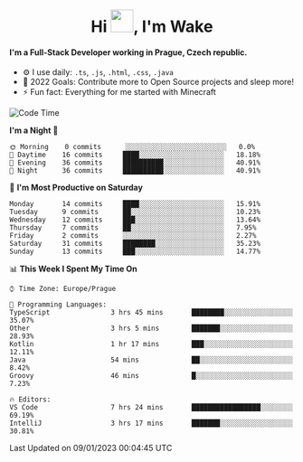 <h1 align="center">Hi <img src="https://raw.githubusercontent.com/MrWakeCZ/MrWakeCZ/master/Hi.gif" width="40px" />, I'm Wake</h1>

#### I'm a Full-Stack Developer working in Prague, Czech republic.
- ⚙️ I use daily: `.ts`, `.js`, `.html`, `.css`, `.java`
- 🥅 2022 Goals: Contribute more to Open Source projects and sleep more!
- ⚡ Fun fact: Everything for me started with Minecraft

<!--START_SECTION:waka-->
![Code Time](http://img.shields.io/badge/Code%20Time-2%2C887%20hrs%206%20mins-blue)

**I'm a Night 🦉** 

```text
🌞 Morning    0 commits      ░░░░░░░░░░░░░░░░░░░░░░░░░   0.0% 
🌆 Daytime    16 commits     ████░░░░░░░░░░░░░░░░░░░░░   18.18% 
🌃 Evening    36 commits     ██████████░░░░░░░░░░░░░░░   40.91% 
🌙 Night      36 commits     ██████████░░░░░░░░░░░░░░░   40.91%

```
📅 **I'm Most Productive on Saturday** 

```text
Monday       14 commits     ████░░░░░░░░░░░░░░░░░░░░░   15.91% 
Tuesday      9 commits      ██░░░░░░░░░░░░░░░░░░░░░░░   10.23% 
Wednesday    12 commits     ███░░░░░░░░░░░░░░░░░░░░░░   13.64% 
Thursday     7 commits      ██░░░░░░░░░░░░░░░░░░░░░░░   7.95% 
Friday       2 commits      ░░░░░░░░░░░░░░░░░░░░░░░░░   2.27% 
Saturday     31 commits     ████████░░░░░░░░░░░░░░░░░   35.23% 
Sunday       13 commits     ███░░░░░░░░░░░░░░░░░░░░░░   14.77%

```


📊 **This Week I Spent My Time On** 

```text
⌚︎ Time Zone: Europe/Prague

💬 Programming Languages: 
TypeScript               3 hrs 45 mins       ████████░░░░░░░░░░░░░░░░░   35.07% 
Other                    3 hrs 5 mins        ███████░░░░░░░░░░░░░░░░░░   28.93% 
Kotlin                   1 hr 17 mins        ███░░░░░░░░░░░░░░░░░░░░░░   12.11% 
Java                     54 mins             ██░░░░░░░░░░░░░░░░░░░░░░░   8.42% 
Groovy                   46 mins             █░░░░░░░░░░░░░░░░░░░░░░░░   7.23%

🔥 Editors: 
VS Code                  7 hrs 24 mins       █████████████████░░░░░░░░   69.19% 
IntelliJ                 3 hrs 17 mins       ███████░░░░░░░░░░░░░░░░░░   30.81%

```


 Last Updated on 09/01/2023 00:04:45 UTC
<!--END_SECTION:waka-->
